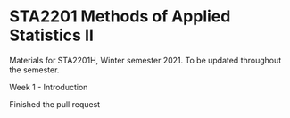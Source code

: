 # STA2201 Methods of Applied Statistics II

Materials for STA2201H, Winter semester 2021. To be updated throughout the semester. 

Week 1 - Introduction

Finished the pull request

